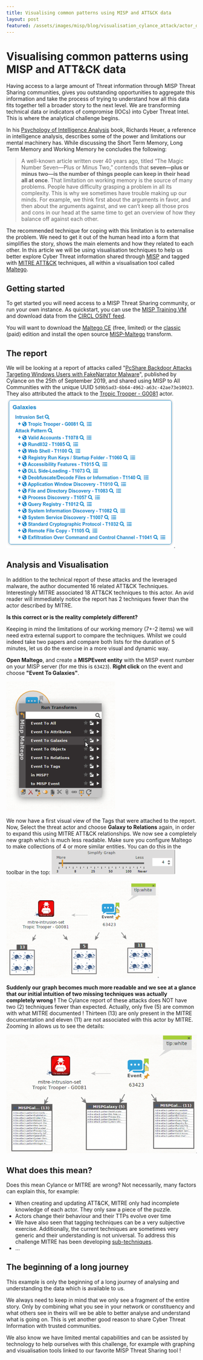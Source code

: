 ```yaml
---
title: Visualising common patterns using MISP and ATT&CK data 
layout: post
featured: /assets/images/misp/blog/visualisation_cylance_attack/actor_delta.png
---
```


# Visualising common patterns using MISP and ATT&CK data 

Having access to a large amount of Threat information through MISP Threat Sharing communities, gives you outstanding opportunities to aggregate this information and take the process of trying to understand how all this data fits together tell a broader story to the next level. We are transforming technical data or indicators of compromise (IOCs) into Cyber Threat Intel. This is where the analytical challenge begins.

In his [Psychology of Intelligence Analysis](https://www.cia.gov/library/center-for-the-study-of-intelligence/csi-publications/books-and-monographs/psychology-of-intelligence-analysis/PsychofIntelNew.pdf) book, Richards Heuer, a reference in intelligence analysis, describes some of the power and limitations our mental machinery has. While discussing the Short Term Memory, Long Term Memory and Working Memory he concludes the following:
> A well-known article written over 40 years ago, titled “The Magic Number Seven—Plus or Minus Two,” contends that **seven—plus or minus two—is the number of things people can keep in their head all at once**. That limitation on working memory is the source of many problems. People have difficulty grasping a problem in all its complexity. This is why we sometimes have trouble making up our minds. For example, we think first about the arguments in favor, and then about the arguments against, and we can’t keep all those pros and cons in our head at the same time to get an overview of how they balance off against each other.

The recommended technique for coping with this limitation is to externalise the problem. We need to get it out of the human head into a form that simplifies the story, shows the main elements and how they related to each other. 
In this article we will be using visualisation techniques to help us better explore Cyber Threat information shared through [MISP](https://github.com/MISP/MISP) and tagged with [MITRE ATT&CK](https://attack.mitre.org/) techniques, all within a visualisation tool called [Maltego](https://www.paterva.com/buy/maltego-clients/maltego.php).

## Getting started
To get started you will need access to a MISP Threat Sharing community, or run your own instance. As quickstart, you can use the [MISP Training VM](https://www.misp-project.org/download/#virtual-images) and download data from the [CIRCL OSINT feed](https://www.misp-project.org/feeds/#default-feeds-available-in-misp).

You will want to download the [Maltego CE](https://www.paterva.com/buy/maltego-clients/maltego-ce.php) (free, limited) or the [classic](https://www.paterva.com/buy/maltego-clients/maltego.php) (paid) edition and install the open source [MISP-Maltego](https://github.com/MISP/MISP-maltego/blob/master/doc/README.md#installation) transform.

## The report
We will be looking at a report of attacks called "[PcShare Backdoor Attacks Targeting Windows Users with FakeNarrator Malware](https://threatvector.cylance.com/en_us/home/pcshare-backdoor-attacks-targeting-windows-users-with-fakenarrator-malware.html)",  published by Cylance on the 25th of September 2019, and shared using MISP to All Communities with the unique UUID `5d9b5ad3-6b64-4962-a63c-42ae73e10023`. They also attributed the attack to the [Tropic Trooper - G0081](https://attack.mitre.org/groups/G0081/) actor.
![associated ATT&CK techniques](/assets/images/misp/blog/visualisation_cylance_attack/tags.png)

## Analysis and Visualisation
In addition to the technical report of these attacks and the leveraged malware, the author documented 16 related ATT&CK Techniques. Interestingly MITRE associated 18 ATT&CK techniques to this actor.
An avid reader will immediately notice the report has 2 techniques fewer than the actor described by MITRE. 

**Is this correct or is the reality completely different?**

Keeping in mind the limitations of our working memory (7+-2 items) we will need extra external support to compare the techniques. Whilst we could indeed take two papers and compare both lists for the duration of 5 minutes, let us do the exercise in a more visual and dynamic way.

**Open Maltego**, and create a **MISPEvent entity** with the MISP event number on your MISP server (for me this is `63423`).  **Right click** on the event and choose **"Event To Galaxies"**. 

![Event To Galaxies](/assets/images/misp/blog/visualisation_cylance_attack/to_galaxies.png)

We now have a first visual view of the Tags that were attached to the report. Now, Select the threat actor and choose **Galaxy to Relations** again, in order to expand this using MITRE ATT&CK relationships.
We now see a completely new graph which is much less readable. Make sure you configure Maltego to make collections of 4 or more similar entities. You can do this in the toolbar in the top: ![Collections](/assets/images/misp/blog/visualisation_cylance_attack/collections.png)

![visual delta between the report and ATT&CK](/assets/images/misp/blog/visualisation_cylance_attack/actor_delta.png)

**Suddenly our graph becomes much more readable and we see at a glance that our initial intuition of two missing techniques was actually completely wrong !**
The Cylance report of these attacks does NOT have two (2) techniques fewer than expected. Actually, only five (5) are common with what MITRE documented ! Thirteen (13) are only present in the MITRE documentation and eleven (11) are not associated with this actor by MITRE. Zooming in allows us to see the details:

![visual delta between the report and ATT&CK](/assets/images/misp/blog/visualisation_cylance_attack/actor_delta_zoom.png)

## What does this mean?
Does this mean Cylance or MITRE are wrong?
Not necessarily, many factors can explain this, for example:
 - When creating and updating ATT&CK, MITRE only had incomplete knowledge of each actor. They only saw a piece of the puzzle.
 - Actors change their behaviour and their TTPs evolve over time
 - We have also seen that tagging techniques can be a very subjective exercise.  Additionally, the current techniques are sometimes very generic and their understanding is not universal. To address this challenge MITRE has been developing [sub-techniques](https://medium.com/mitre-attack/attack-sub-techniques-preview-b79ff0ba669a). 
 - ...


## The beginning of a long journey

This example is only the beginning of a long journey of analysing and understanding the data which is available to us. 

We always need to keep in mind that we only see a fragment of the entire story. Only by combining what you see in your network or constituency and what others see in theirs will we be able to better analyse and understand what is going on. This is yet another good reason to share Cyber Threat Information with trusted communities.

We also know we have limited mental capabilities and can be assisted by technology to help ourselves with this challenge, for example with graphing and visualisation tools linked to our favorite MISP Threat Sharing tool ! 

